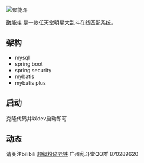 ![聚能斗](	http://mate.cnsmash.com/icon/cnsmash_black.png)

[聚能斗](http://mate.cnsmash.com/index)
是一款任天堂明星大乱斗在线匹配系统。
## 架构
- mysql
- spring boot
- spring security
- mybatis
- mybatis plus
## 启动
克隆代码并以dev启动即可

## 动态
请关注bilibili [超级粉碎老铁](https://space.bilibili.com/449525461)
广州乱斗堂QQ群 870289620
